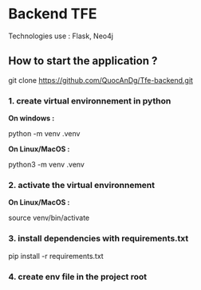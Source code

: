 # Backend TFE

Technologies use : Flask, Neo4j

## How to start the application ?

git clone https://github.com/QuocAnDg/Tfe-backend.git

### 1. create virtual environnement in python

**On windows :**

python -m venv .venv

**On Linux/MacOS :**

python3 -m venv .venv

### 2. activate the virtual environnement

**On Linux/MacOS :**

source venv/bin/activate

### 3. install dependencies with requirements.txt

pip install -r requirements.txt


### 4. create env file in the project root












